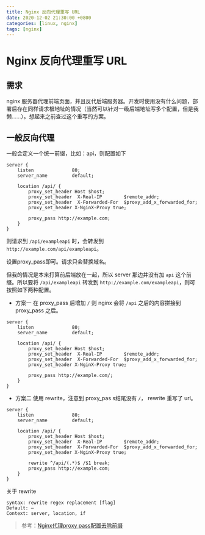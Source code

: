 ```yaml
---
title: Nginx 反向代理重写 URL
date: 2020-12-02 21:30:00 +0800
categories: [linux, nginx]
tags: [nginx]
---
```


# Nginx 反向代理重写 URL 

## 需求

nginx 服务器代理前端页面，并且反代后端服务器。开发时使用没有什么问题，部署后存在同样请求根地址的情况（当然可以针对一级后端地址写多个配置，但是我懒……）。想起来之前查过这个重写的方案。

## 一般反向代理

一般会定义一个统一前缀，比如：api，则配置如下
```
server {
    listen              80;
    server_name         default;
    
    location /api/ {
        proxy_set_header Host $host;
        proxy_set_header  X-Real-IP        $remote_addr;
        proxy_set_header  X-Forwarded-For  $proxy_add_x_forwarded_for;
        proxy_set_header X-NginX-Proxy true;

        proxy_pass http://example.com;
    }
}
```
则请求到 ```/api/exampleapi``` 时，会转发到 ```http://example.com/api/exampleapi```。

设置proxy_pass即可。请求只会替换域名。

但我的情况是本来打算前后端放在一起，所以 server 那边并没有加 ```api``` 这个前缀。所以要将 ```/api/exampleapi``` 转发到 ```http://example.com/exampleapi```，则可按照如下两种配置。
* 方案一 在 proxy_pass 后增加 ```/``` 则 nginx 会将 ```/api``` 之后的内容拼接到 proxy_pass 之后。
```
server {
    listen              80;
    server_name         default;
    
    location /api/ {
        proxy_set_header Host $host;
        proxy_set_header  X-Real-IP        $remote_addr;
        proxy_set_header  X-Forwarded-For  $proxy_add_x_forwarded_for;
        proxy_set_header X-NginX-Proxy true;

        proxy_pass http://example.com/;
    }
}
```
* 方案二 使用 rewrite，注意到 proxy_pas s结尾没有 ```/```， rewrite 重写了 url。
```
server {
    listen              80;
    server_name         default;
    
    location /api/ {
        proxy_set_header Host $host;
        proxy_set_header  X-Real-IP        $remote_addr;
        proxy_set_header  X-Forwarded-For  $proxy_add_x_forwarded_for;
        proxy_set_header X-NginX-Proxy true;

        rewrite ^/api/(.*)$ /$1 break;
        proxy_pass http://example.com;
    }
}
```

关于 rewrite 
```
syntax: rewrite regex replacement [flag]
Default: —
Context: server, location, if
```


> 参考：[Nginx代理proxy pass配置去除前缀](https://www.cnblogs.com/woshimrf/p/nginx-proxy-rewrite-url.html)

